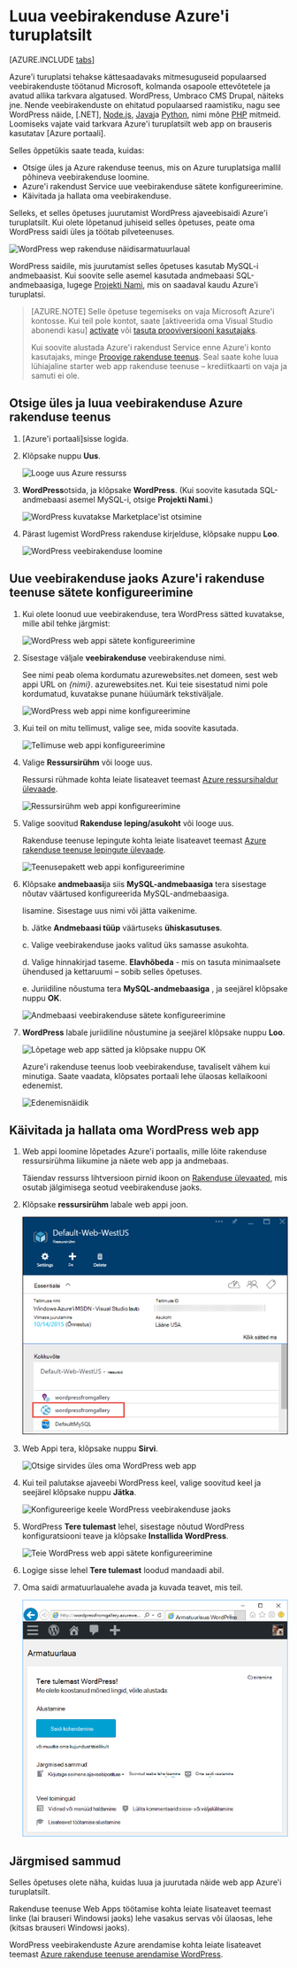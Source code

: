 <properties
    pageTitle="Luua veebirakenduse Azure'i turuplatsilt | Microsoft Azure'i"
    description="Saate teada, kuidas luua uus WordPress veebirakenduse Azure'i turuplatsilt Azure portaali kaudu."
    services="app-service\web"
    documentationCenter=""
    authors="rmcmurray"
    manager="wpickett"
    editor=""/>

<tags
    ms.service="app-service-web"
    ms.workload="na"
    ms.tgt_pltfrm="na"
    ms.devlang="na"
    ms.topic="get-started-article"
    ms.date="09/20/2016"
    ms.author="robmcm"/>

<!-- Note: This article replaces web-sites-php-web-site-gallery.md -->

# <a name="create-a-web-app-from-the-azure-marketplace"></a>Luua veebirakenduse Azure'i turuplatsilt

[AZURE.INCLUDE [tabs](../../includes/app-service-web-get-started-nav-tabs.md)]

Azure'i turuplatsi tehakse kättesaadavaks mitmesuguseid populaarsed veebirakenduste töötanud Microsoft, kolmanda osapoole ettevõtetele ja avatud allika tarkvara algatused. WordPress, Umbraco CMS Drupal, näiteks jne. Nende veebirakenduste on ehitatud populaarsed raamistiku, nagu see WordPress näide, [.NET], [Node.js], [Java]ja [Python], nimi mõne [PHP] mitmeid. Loomiseks vajate vaid tarkvara Azure'i turuplatsilt web app on brauseris kasutatav [Azure portaali].

Selles õppetükis saate teada, kuidas:

* Otsige üles ja Azure rakenduse teenus, mis on Azure turuplatsiga mallil põhineva veebirakenduse loomine.
* Azure'i rakendust Service uue veebirakenduse sätete konfigureerimine.
* Käivitada ja hallata oma veebirakenduse.

Selleks, et selles õpetuses juurutamist WordPress ajaveebisaidi Azure'i turuplatsilt. Kui olete lõpetanud juhiseid selles õpetuses, peate oma WordPress saidi üles ja töötab pilveteenuses.

![WordPress wep rakenduse näidisarmatuurlaual][WordPressDashboard1]

WordPress saidile, mis juurutamist selles õpetuses kasutab MySQL-i andmebaasist. Kui soovite selle asemel kasutada andmebaasi SQL-andmebaasiga, lugege [Projekti Nami], mis on saadaval kaudu Azure'i turuplatsi.

> [AZURE.NOTE]
> Selle õpetuse tegemiseks on vaja Microsoft Azure'i kontosse. Kui teil pole kontot, saate [aktiveerida oma Visual Studio abonendi kasu] [ activate] või [tasuta prooviversiooni kasutajaks][free trial].
>
> Kui soovite alustada Azure'i rakendust Service enne Azure'i konto kasutajaks, minge [Proovige rakenduse teenus]. Seal saate kohe luua lühiajaline starter web app rakenduse teenuse – krediitkaarti on vaja ja samuti ei ole.

## <a name="find-and-create-a-web-app-in-azure-app-service"></a>Otsige üles ja luua veebirakenduse Azure rakenduse teenus

1. [Azure'i portaali]sisse logida.

1. Klõpsake nuppu **Uus**.
    
    ![Looge uus Azure ressurss][MarketplaceStart]
    
1. **WordPress**otsida, ja klõpsake **WordPress**. (Kui soovite kasutada SQL-andmebaasi asemel MySQL-i, otsige **Projekti Nami**.)

    ![WordPress kuvatakse Marketplace'ist otsimine][MarketplaceSearch]
    
1. Pärast lugemist WordPress rakenduse kirjelduse, klõpsake nuppu **Loo**.

    ![WordPress veebirakenduse loomine][MarketplaceCreate]

## <a name="configure-azure-app-service-settings-for-your-new-web-app"></a>Uue veebirakenduse jaoks Azure'i rakenduse teenuse sätete konfigureerimine

1. Kui olete loonud uue veebirakenduse, tera WordPress sätted kuvatakse, mille abil tehke järgmist:

    ![WordPress web appi sätete konfigureerimine][ConfigStart]

1. Sisestage väljale **veebirakenduse** veebirakenduse nimi.

    See nimi peab olema kordumatu azurewebsites.net domeen, sest web appi URL on *{nimi}*. azurewebsites.net. Kui teie sisestatud nimi pole kordumatud, kuvatakse punane hüüumärk tekstiväljale.

    ![WordPress web appi nime konfigureerimine][ConfigAppName]

1. Kui teil on mitu tellimust, valige see, mida soovite kasutada. 

    ![Tellimuse web appi konfigureerimine][ConfigSubscription]

1. Valige **Ressursirühm** või looge uus.

    Ressursi rühmade kohta leiate lisateavet teemast [Azure ressursihaldur ülevaade][ResourceGroups].

    ![Ressursirühm web appi konfigureerimine][ConfigResourceGroup]

1. Valige soovitud **Rakenduse leping/asukoht** või looge uus.

    Rakenduse teenuse lepingute kohta leiate lisateavet teemast [Azure rakenduse teenuse lepingute ülevaade][AzureAppServicePlans]. 

    ![Teenusepakett web appi konfigureerimine][ConfigServicePlan]

1. Klõpsake **andmebaasi**ja siis **MySQL-andmebaasiga** tera sisestage nõutav väärtused konfigureerida MySQL-andmebaasiga.

    lisamine. Sisestage uus nimi või jätta vaikenime.

    b. Jätke **Andmebaasi tüüp** väärtuseks **ühiskasutuses**.

    c. Valige veebirakenduse jaoks valitud üks samasse asukohta.

    d. Valige hinnakirjad taseme. **Elavhõbeda** - mis on tasuta minimaalsete ühendused ja kettaruumi – sobib selles õpetuses.

    e. Juriidiline nõustuma tera **MySQL-andmebaasiga** , ja seejärel klõpsake nuppu **OK**. 

    ![Andmebaasi veebirakenduse sätete konfigureerimine][ConfigDatabase]

1. **WordPress** labale juriidiline nõustumine ja seejärel klõpsake nuppu **Loo**. 

    ![Lõpetage web app sätted ja klõpsake nuppu OK][ConfigFinished]

    Azure'i rakenduse teenus loob veebirakenduse, tavaliselt vähem kui minutiga. Saate vaadata, klõpsates portaali lehe ülaosas kellaikooni edenemist.

    ![Edenemisnäidik][ConfigProgress]

## <a name="launch-and-manage-your-wordpress-web-app"></a>Käivitada ja hallata oma WordPress web app
    
1. Web appi loomine lõpetades Azure'i portaalis, mille lõite rakenduse ressursirühma liikumine ja näete web app ja andmebaas.

    Täiendav ressurss lihtversioon pirnid ikoon on [Rakenduse ülevaated][ApplicationInsights], mis osutab jälgimisega seotud veebirakenduse jaoks.

1. Klõpsake **ressursirühm** labale web appi joon.

    ![Valige oma WordPress web app][WordPressSelect]

1. Web Appi tera, klõpsake nuppu **Sirvi**.

    ![Otsige sirvides üles oma WordPress web app][WordPressBrowse]

1. Kui teil palutakse ajaveebi WordPress keel, valige soovitud keel ja seejärel klõpsake nuppu **Jätka**.

    ![Konfigureerige keele WordPress veebirakenduse jaoks][WordPressLanguage]

1. WordPress **Tere tulemast** lehel, sisestage nõutud WordPress konfiguratsiooni teave ja klõpsake **Installida WordPress**.

    ![Teie WordPress web appi sätete konfigureerimine][WordPressConfigure]

1. Logige sisse lehel **Tere tulemast** loodud mandaadi abil.  

1. Oma saidi armatuurlaualehe avada ja kuvada teavet, mis teil.    

    ![WordPress armatuurlaua kuvamine][WordPressDashboard2]

## <a name="next-steps"></a>Järgmised sammud

Selles õpetuses olete näha, kuidas luua ja juurutada näide web app Azure'i turuplatsilt.

Rakenduse teenuse Web Apps töötamise kohta leiate lisateavet teemast linke (lai brauseri Windowsi jaoks) lehe vasakus servas või ülaosas, lehe (kitsas brauseri Windowsi jaoks).

WordPress veebirakenduste Azure arendamise kohta leiate lisateavet teemast [Azure rakenduse teenuse arendamise WordPress][WordPressOnAzure]. 

<!-- URL List -->

[PHP]: https://azure.microsoft.com/develop/php/
[.NET-I]: https://azure.microsoft.com/develop/net/
[Node.js]: https://azure.microsoft.com/develop/nodejs/
[Java]: https://azure.microsoft.com/develop/java/
[Python]: https://azure.microsoft.com/develop/python/
[activate]: https://azure.microsoft.com/pricing/member-offers/msdn-benefits-details/
[free trial]: https://azure.microsoft.com/pricing/free-trial/
[Proovige rakenduse teenus]: http://go.microsoft.com/fwlink/?LinkId=523751
[ResourceGroups]: ../resource-group-overview.md
[AzureAppServicePlans]: ../app-service/azure-web-sites-web-hosting-plans-in-depth-overview.md
[ApplicationInsights]: https://azure.microsoft.com/services/application-insights/
[Azure'i portaal]: https://portal.azure.com/
[Projekti Nami]: http://projectnami.org/
[WordPressOnAzure]: ./develop-wordpress-on-app-service-web-apps.md

<!-- IMG List -->

[MarketplaceStart]: ./media/app-service-web-create-web-app-from-marketplace/marketplacestart.png
[MarketplaceSearch]: ./media/app-service-web-create-web-app-from-marketplace/marketplacesearch.png
[MarketplaceCreate]: ./media/app-service-web-create-web-app-from-marketplace/marketplacecreate.png
[ConfigStart]: ./media/app-service-web-create-web-app-from-marketplace/configstart.png
[ConfigAppName]: ./media/app-service-web-create-web-app-from-marketplace/configappname.png
[ConfigSubscription]: ./media/app-service-web-create-web-app-from-marketplace/configsubscription.png
[ConfigResourceGroup]: ./media/app-service-web-create-web-app-from-marketplace/configresourcegroup.png
[ConfigServicePlan]: ./media/app-service-web-create-web-app-from-marketplace/configserviceplan.png
[ConfigDatabase]: ./media/app-service-web-create-web-app-from-marketplace/configdatabase.png
[ConfigFinished]: ./media/app-service-web-create-web-app-from-marketplace/configfinished.png
[ConfigProgress]: ./media/app-service-web-create-web-app-from-marketplace/configprogress.png
[WordPressSelect]: ./media/app-service-web-create-web-app-from-marketplace/wpselect.png
[WordPressBrowse]: ./media/app-service-web-create-web-app-from-marketplace/wpbrowse.png
[WordPressLanguage]: ./media/app-service-web-create-web-app-from-marketplace/wplanguage.png
[WordPressDashboard1]: ./media/app-service-web-create-web-app-from-marketplace/wpdashboard1.png
[WordPressDashboard2]: ./media/app-service-web-create-web-app-from-marketplace/wpdashboard2.png
[WordPressConfigure]: ./media/app-service-web-create-web-app-from-marketplace/wpconfigure.png
